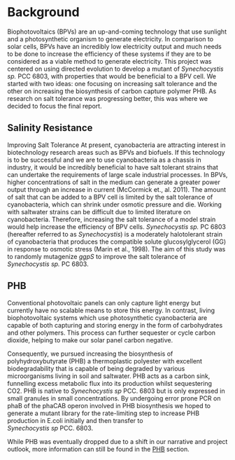 # Background

Biophotovoltaics (BPVs) are an up-and-coming technology that use sunlight and a photosynthetic organism to generate electricity. In comparison to solar cells, BPVs have an incredibly low electricity output and much needs to be done to increase the efficiency of these systems if they are to be considered as a viable method to generate electricity. This project was centered on using directed evolution to develop a mutant of *Synechocystis sp.* PCC 6803, with properties that would be beneficial to a BPV cell. We started with two ideas: one focusing on increasing salt tolerance and the other on increasing the biosynthesis of carbon capture polymer PHB. As research on salt tolerance was progressing better, this was where we decided to focus the final report. 

## Salinity Resistance

Improving Salt Tolerance
At present, cyanobacteria are attracting interest in biotechnology research areas such as BPVs and biofuels. If this technology is to be successful and we are to use cyanobacteria as a chassis in industry, it would be incredibly beneficial to have salt tolerant strains that can undertake the requirements of large scale industrial processes. In BPVs, higher concentrations of salt in the medium can generate a greater power output through an increase in current (McCormick et., al. 2011). The amount of salt that can be added to a BPV cell is limited by the salt tolerance of cyanobacteria, which can shrink under osmotic pressure and die. Working with saltwater strains can be difficult due to limited literature on cyanobacteria. Therefore, increasing the salt tolerance of a model strain would help increase the efficiency of BPV cells. 
*Synechocystis sp.* PC 6803 (hereafter referred to as *Synechocystis*) is a moderately halotolerant strain of cyanobacteria that produces the compatible solute glucosylglycerol (GG) in response to osmotic stress (Marin et al., 1998). The aim of this study was to randomly mutagenize *ggpS* to improve the salt tolerance of *Synechocystis sp.* PC 6803.

## PHB

Conventional photovoltaic panels can only capture light energy but currently have no scalable means to store this energy. In contrast, living biophotovoltaic systems which use photosynthetic cyanobacteria are capable of both capturing and storing energy in the form of carbohydrates and other polymers. This process can further sequester or cycle carbon dioxide, helping to make our solar panel carbon negative.

Consequently, we pursued increasing the biosynthesis of polyhydroxybutyrate (PHB) a thermoplastic polyester with excellent biodegradability that is capable of being degraded by various microorganisms living in soil and saltwater. PHB acts as a carbon sink, funnelling excess metabolic flux into its production whilst sequestering CO2. PHB is native to *Synechocystis sp* PCC. 6803 but is only expressed in small granules in small concentrations. By undergoing error prone PCR on phaB of the phaCAB operon involved in PHB biosynthesis we hoped to generate a mutant library for the rate-limiting step to increase PHB production in E.coli initially and then transfer to  *Synechocystis sp* PCC. 6803.

While PHB was eventually dropped due to a shift in our narrative and project outlook, more information can still be found in the [PHB](https://idec-teams.github.io/2023_Edinburgh/project/phb/) section. 


